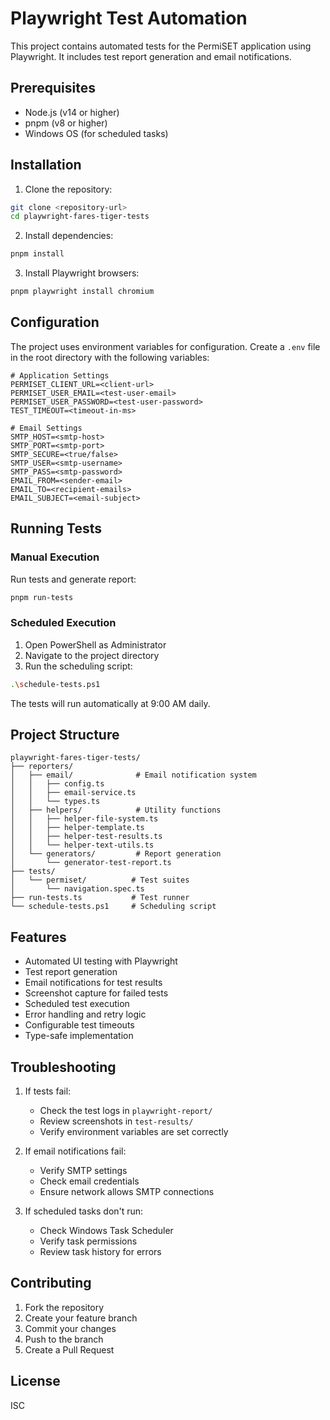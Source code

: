 # Playwright Test Automation

This project contains automated tests for the PermiSET application using Playwright. It includes test report generation and email notifications.

## Prerequisites

- Node.js (v14 or higher)
- pnpm (v8 or higher)
- Windows OS (for scheduled tasks)

## Installation

1. Clone the repository:
```bash
git clone <repository-url>
cd playwright-fares-tiger-tests
```

2. Install dependencies:
```bash
pnpm install
```

3. Install Playwright browsers:
```bash
pnpm playwright install chromium
```

## Configuration

The project uses environment variables for configuration. Create a `.env` file in the root directory with the following variables:

```env
# Application Settings
PERMISET_CLIENT_URL=<client-url>
PERMISET_USER_EMAIL=<test-user-email>
PERMISET_USER_PASSWORD=<test-user-password>
TEST_TIMEOUT=<timeout-in-ms>

# Email Settings
SMTP_HOST=<smtp-host>
SMTP_PORT=<smtp-port>
SMTP_SECURE=<true/false>
SMTP_USER=<smtp-username>
SMTP_PASS=<smtp-password>
EMAIL_FROM=<sender-email>
EMAIL_TO=<recipient-emails>
EMAIL_SUBJECT=<email-subject>
```

## Running Tests

### Manual Execution

Run tests and generate report:
```bash
pnpm run-tests
```

### Scheduled Execution

1. Open PowerShell as Administrator
2. Navigate to the project directory
3. Run the scheduling script:
```bash
.\schedule-tests.ps1
```

The tests will run automatically at 9:00 AM daily.

## Project Structure

```
playwright-fares-tiger-tests/
├── reporters/
│   ├── email/              # Email notification system
│   │   ├── config.ts
│   │   ├── email-service.ts
│   │   └── types.ts
│   ├── helpers/            # Utility functions
│   │   ├── helper-file-system.ts
│   │   ├── helper-template.ts
│   │   ├── helper-test-results.ts
│   │   └── helper-text-utils.ts
│   └── generators/         # Report generation
│       └── generator-test-report.ts
├── tests/
│   └── permiset/          # Test suites
│       └── navigation.spec.ts
├── run-tests.ts           # Test runner
└── schedule-tests.ps1     # Scheduling script
```

## Features

- Automated UI testing with Playwright
- Test report generation
- Email notifications for test results
- Screenshot capture for failed tests
- Scheduled test execution
- Error handling and retry logic
- Configurable test timeouts
- Type-safe implementation

## Troubleshooting

1. If tests fail:
   - Check the test logs in `playwright-report/`
   - Review screenshots in `test-results/`
   - Verify environment variables are set correctly

2. If email notifications fail:
   - Verify SMTP settings
   - Check email credentials
   - Ensure network allows SMTP connections

3. If scheduled tasks don't run:
   - Check Windows Task Scheduler
   - Verify task permissions
   - Review task history for errors

## Contributing

1. Fork the repository
2. Create your feature branch
3. Commit your changes
4. Push to the branch
5. Create a Pull Request

## License

ISC 